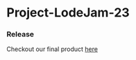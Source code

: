# Project-LodeJam-23
### Release
Checkout our final product [here](https://jopee.itch.io/epicmagebattle)
